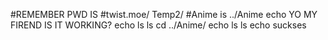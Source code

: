 #REMEMBER PWD IS 
#twist.moe/ Temp2/
#Anime is ../Anime
echo YO MY FIREND IS IT WORKING?
echo ls
ls 
cd ../Anime/
echo ls
ls
echo suckses
